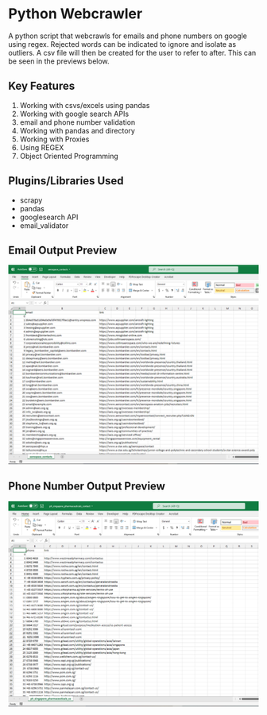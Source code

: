 # Python Webcrawler

A python script that webcrawls for emails and phone numbers on google using regex. Rejected words can be indicated to ignore and isolate as outliers. A csv file will then be created for the user to refer to after.
This can be seen in the previews below.

## Key Features

1. Working with csvs/excels using pandas
2. Working with google search APIs
3. email and phone number validation
4. Working with pandas and directory 
5. Working with Proxies
6. Using REGEX
7. Object Oriented Programming

## Plugins/Libraries Used
- scrapy
- pandas
- googlesearch API
- email_validator

## Email Output Preview
![preview_img](https://github.com/isaacmarcus/dg_crawler37/blob/master/crawler_output_ss.PNG?raw=true)

## Phone Number Output Preview
![preview_img](https://github.com/isaacmarcus/dg_crawler37/blob/master/crawler_output_ph_ss.PNG?raw=true)
 
